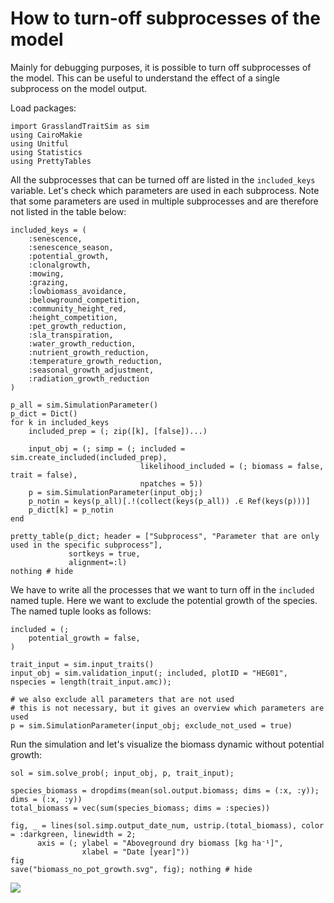 # How to turn-off subprocesses of the model

Mainly for debugging purposes, it is possible to turn off subprocesses of the model. This can be useful to understand the effect of a single subprocess on the model output. 

Load packages:
```@example turnoff_subprocesses
import GrasslandTraitSim as sim
using CairoMakie
using Unitful
using Statistics
using PrettyTables
```

All the subprocesses that can be turned off are listed in the `included_keys` variable. Let's check which parameters are used in each subprocess. Note that some parameters are used in multiple subprocesses and are therefore not listed in the table below:
```@example turnoff_subprocesses
included_keys = (
    :senescence,
    :senescence_season,
    :potential_growth,
    :clonalgrowth,
    :mowing,
    :grazing,
    :lowbiomass_avoidance,
    :belowground_competition,
    :community_height_red,
    :height_competition,
    :pet_growth_reduction,
    :sla_transpiration,
    :water_growth_reduction,
    :nutrient_growth_reduction,
    :temperature_growth_reduction,
    :seasonal_growth_adjustment,
    :radiation_growth_reduction
)

p_all = sim.SimulationParameter()
p_dict = Dict()
for k in included_keys
    included_prep = (; zip([k], [false])...)

    input_obj = (; simp = (; included = sim.create_included(included_prep),
                             likelihood_included = (; biomass = false, trait = false),
                             npatches = 5))
    p = sim.SimulationParameter(input_obj;)    
    p_notin = keys(p_all)[.!(collect(keys(p_all)) .∈ Ref(keys(p)))]   
    p_dict[k] = p_notin    
end

pretty_table(p_dict; header = ["Subprocess", "Parameter that are only used in the specific subprocess"],
             sortkeys = true,
             alignment=:l)
nothing # hide
```

We have to write all the processes that we want to turn off in the `included` named tuple. Here we want to exclude the potential growth of the species. The named tuple looks as follows:
```@example turnoff_subprocesses
included = (;
    potential_growth = false,
)

trait_input = sim.input_traits()
input_obj = sim.validation_input(; included, plotID = "HEG01", nspecies = length(trait_input.amc));

# we also exclude all parameters that are not used
# this is not necessary, but it gives an overview which parameters are used
p = sim.SimulationParameter(input_obj; exclude_not_used = true)
```

Run the simulation and let's visualize the biomass dynamic without potential growth:
```@example turnoff_subprocesses
sol = sim.solve_prob(; input_obj, p, trait_input);

species_biomass = dropdims(mean(sol.output.biomass; dims = (:x, :y)); dims = (:x, :y))
total_biomass = vec(sum(species_biomass; dims = :species))

fig, _ = lines(sol.simp.output_date_num, ustrip.(total_biomass), color = :darkgreen, linewidth = 2;
      axis = (; ylabel = "Aboveground dry biomass [kg ha⁻¹]", 
                xlabel = "Date [year]"))
fig
save("biomass_no_pot_growth.svg", fig); nothing # hide
```

![](biomass_no_pot_growth.svg)
